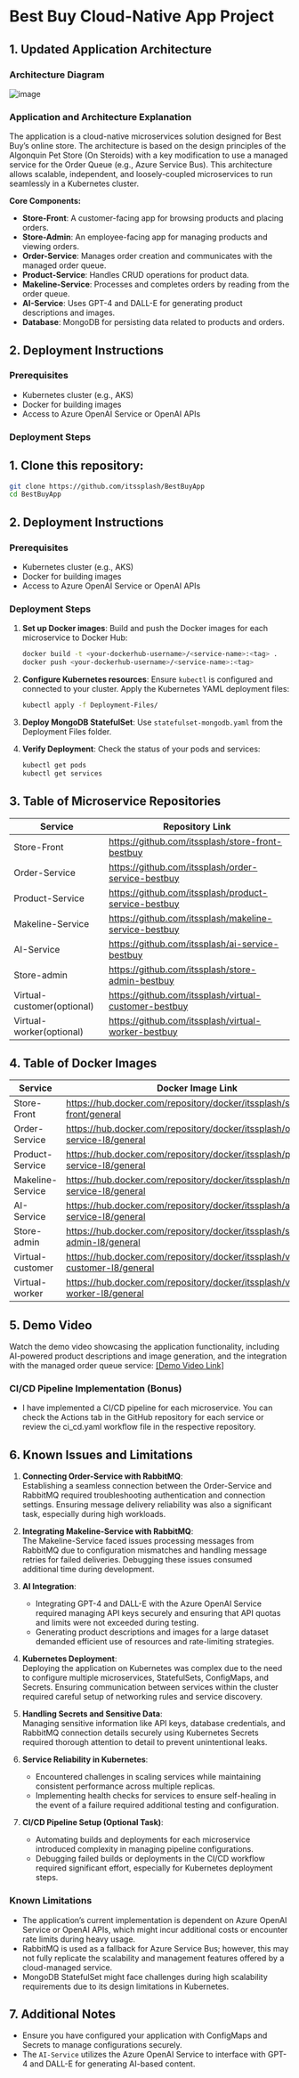 # Best Buy Cloud-Native App Project

## 1. Updated Application Architecture
### Architecture Diagram
![image](https://github.com/user-attachments/assets/db832759-22b0-476f-95ef-d274a71af87e)

### Application and Architecture Explanation
The application is a cloud-native microservices solution designed for Best Buy’s online store. The architecture is based on the design principles of the Algonquin Pet Store (On Steroids) with a key modification to use a managed service for the Order Queue (e.g., Azure Service Bus). This architecture allows scalable, independent, and loosely-coupled microservices to run seamlessly in a Kubernetes cluster.

**Core Components:**
- **Store-Front**: A customer-facing app for browsing products and placing orders.
- **Store-Admin**: An employee-facing app for managing products and viewing orders.
- **Order-Service**: Manages order creation and communicates with the managed order queue.
- **Product-Service**: Handles CRUD operations for product data.
- **Makeline-Service**: Processes and completes orders by reading from the order queue.
- **AI-Service**: Uses GPT-4 and DALL-E for generating product descriptions and images.
- **Database**: MongoDB for persisting data related to products and orders.

## 2. Deployment Instructions
### Prerequisites
- Kubernetes cluster (e.g., AKS)
- Docker for building images
- Access to Azure OpenAI Service or OpenAI APIs

### Deployment Steps
## 1. Clone this repository:
   ```bash
   git clone https://github.com/itssplash/BestBuyApp
   cd BestBuyApp
   ```
   
## 2. Deployment Instructions
### Prerequisites
- Kubernetes cluster (e.g., AKS)
- Docker for building images
- Access to Azure OpenAI Service or OpenAI APIs

### Deployment Steps
1. **Set up Docker images**: Build and push the Docker images for each microservice to Docker Hub:
    ```bash
    docker build -t <your-dockerhub-username>/<service-name>:<tag> .
    docker push <your-dockerhub-username>/<service-name>:<tag>
    ```

2. **Configure Kubernetes resources**: Ensure `kubectl` is configured and connected to your cluster. Apply the Kubernetes YAML deployment files:
    ```bash
    kubectl apply -f Deployment-Files/
    ```

3. **Deploy MongoDB StatefulSet**: Use `statefulset-mongodb.yaml` from the Deployment Files folder.

4. **Verify Deployment**: Check the status of your pods and services:
    ```bash
    kubectl get pods
    kubectl get services
    ```

## 3. Table of Microservice Repositories
| Service           | Repository Link               |
|-------------------|--------------------------------|
| Store-Front       | https://github.com/itssplash/store-front-bestbuy           |
| Order-Service     | https://github.com/itssplash/order-service-bestbuy             |
| Product-Service   | https://github.com/itssplash/product-service-bestbuy             |
| Makeline-Service  | https://github.com/itssplash/makeline-service-bestbuy          |
| AI-Service        | https://github.com/itssplash/ai-service-bestbuy                 |
| Store-admin       | https://github.com/itssplash/store-admin-bestbuy                          |
| Virtual-customer(optional)  | https://github.com/itssplash/virtual-customer-bestbuy |
| Virtual-worker(optional)  | https://github.com/itssplash/virtual-worker-bestbuy                              |

## 4. Table of Docker Images
| Service           | Docker Image Link             |
|-------------------|--------------------------------|
| Store-Front       | https://hub.docker.com/repository/docker/itssplash/store-front/general             |
| Order-Service     | https://hub.docker.com/repository/docker/itssplash/order-service-l8/general               |
| Product-Service   | https://hub.docker.com/repository/docker/itssplash/product-service-l8/general          |
| Makeline-Service  | https://hub.docker.com/repository/docker/itssplash/makeline-service-l8/general             |
| AI-Service        | https://hub.docker.com/repository/docker/itssplash/ai-service-l8/general           |
| Store-admin       | https://hub.docker.com/repository/docker/itssplash/store-admin-l8/general                      |
| Virtual-customer  | https://hub.docker.com/repository/docker/itssplash/virtual-customer-l8/general            |
| Virtual-worker    | https://hub.docker.com/repository/docker/itssplash/virtual-worker-l8/general                      |

## 5. Demo Video
Watch the demo video showcasing the application functionality, including AI-powered product descriptions and image generation, and the integration with the managed order queue service: [[Demo Video Link]](https://algonquinlivecom-my.sharepoint.com/:v:/g/personal/abhi0012_algonquinlive_com/EazYQaGhYMpEnriSo1_tK7YBFjX2e3Jsr30mNRWp-cix2w?e=Zt6OVM&nav=eyJyZWZlcnJhbEluZm8iOnsicmVmZXJyYWxBcHAiOiJTdHJlYW1XZWJBcHAiLCJyZWZlcnJhbFZpZXciOiJTaGFyZURpYWxvZy1MaW5rIiwicmVmZXJyYWxBcHBQbGF0Zm9ybSI6IldlYiIsInJlZmVycmFsTW9kZSI6InZpZXcifX0%3D)


### CI/CD Pipeline Implementation (Bonus)
- I have implemented a CI/CD pipeline for each microservice. You can check the Actions tab in the GitHub repository for each service or review the ci_cd.yaml workflow file in the respective repository.

## 6. Known Issues and Limitations
1. **Connecting Order-Service with RabbitMQ**:  
   Establishing a seamless connection between the Order-Service and RabbitMQ required troubleshooting authentication and connection settings. Ensuring message delivery reliability was also a significant task, especially during high workloads.

2. **Integrating Makeline-Service with RabbitMQ**:  
   The Makeline-Service faced issues processing messages from RabbitMQ due to configuration mismatches and handling message retries for failed deliveries. Debugging these issues consumed additional time during development.

3. **AI Integration**:  
   - Integrating GPT-4 and DALL-E with the Azure OpenAI Service required managing API keys securely and ensuring that API quotas and limits were not exceeded during testing.  
   - Generating product descriptions and images for a large dataset demanded efficient use of resources and rate-limiting strategies.

4. **Kubernetes Deployment**:  
   Deploying the application on Kubernetes was complex due to the need to configure multiple microservices, StatefulSets, ConfigMaps, and Secrets. Ensuring communication between services within the cluster required careful setup of networking rules and service discovery.

5. **Handling Secrets and Sensitive Data**:  
   Managing sensitive information like API keys, database credentials, and RabbitMQ connection details securely using Kubernetes Secrets required thorough attention to detail to prevent unintentional leaks.

6. **Service Reliability in Kubernetes**:  
   - Encountered challenges in scaling services while maintaining consistent performance across multiple replicas.  
   - Implementing health checks for services to ensure self-healing in the event of a failure required additional testing and configuration.

7. **CI/CD Pipeline Setup (Optional Task)**:  
   - Automating builds and deployments for each microservice introduced complexity in managing pipeline configurations.  
   - Debugging failed builds or deployments in the CI/CD workflow required significant effort, especially for Kubernetes deployment steps.

### Known Limitations
- The application’s current implementation is dependent on Azure OpenAI Service or OpenAI APIs, which might incur additional costs or encounter rate limits during heavy usage.  
- RabbitMQ is used as a fallback for Azure Service Bus; however, this may not fully replicate the scalability and management features offered by a cloud-managed service.  
- MongoDB StatefulSet might face challenges during high scalability requirements due to its design limitations in Kubernetes.

## 7. Additional Notes
- Ensure you have configured your application with ConfigMaps and Secrets to manage configurations securely.
- The `AI-Service` utilizes the Azure OpenAI Service to interface with GPT-4 and DALL-E for generating AI-based content.
